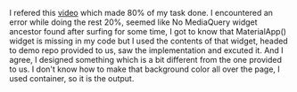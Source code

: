  I refered this [video](https://www.youtube.com/watch?v=CQlA2p--oEg) which made 80% of my task done. I encountered an error while doing the rest 20%, seemed like No MediaQuery widget ancestor found after surfing for some time, I got to know that MaterialApp() widget is missing in my code but I used the contents of that widget, headed to demo repo provided to us, saw the implementation and excuted it. And I agree, I designed something which is a bit different from the one provided to us. I don't know how to make that background color all over the page, I used container, so it is the output. 
